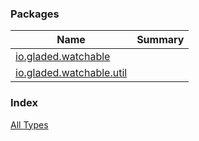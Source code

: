 

### Packages

| Name | Summary |
|---|---|
| [io.gladed.watchable](io.gladed.watchable/index.md) |  |
| [io.gladed.watchable.util](io.gladed.watchable.util/index.md) |  |

### Index

[All Types](alltypes/index.md)